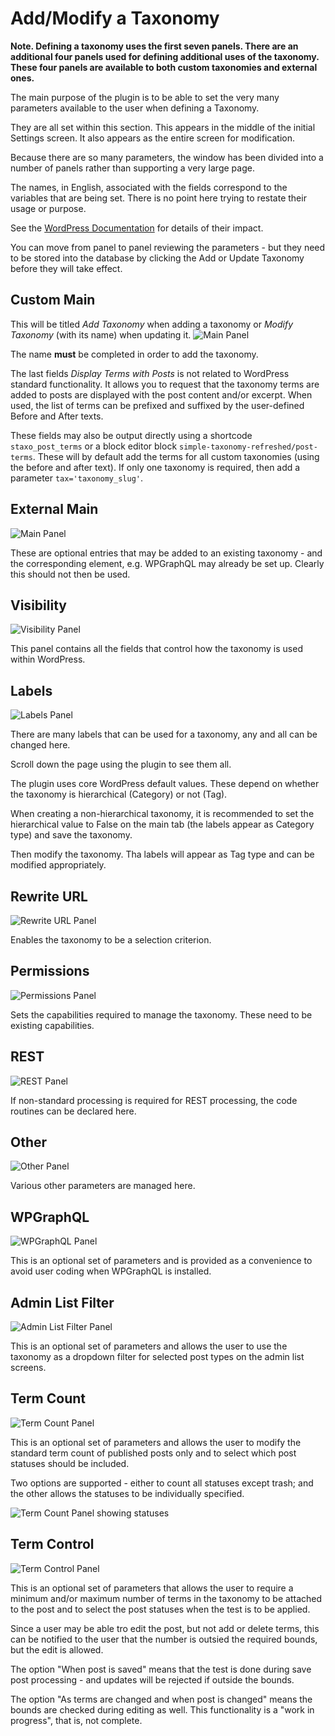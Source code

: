# Add/Modify a Taxonomy

**Note. Defining a taxonomy uses the first seven panels. There are an additional four panels used for defining additional uses of the taxonomy. These four panels are available to both custom taxonomies and external ones.**

The main purpose of the plugin is to be able to set the very many parameters available to the user when defining a Taxonomy.

They are all set within this section. This appears in the middle of the initial Settings screen. It also appears as the entire screen for modification.

Because there are so many parameters, the window has been divided into a number of panels rather than supporting a very large page.

The names, in English, associated with the fields correspond to the variables that are being set. There is no point here trying to restate their usage or purpose.

See the [WordPress Documentation](https://developer.wordpress.org/reference/functions/register_taxonomy/) for details of their impact.

You can move from panel to panel reviewing the parameters - but they need to be stored into the database by clicking the Add or Update Taxonomy before they will take effect.

## Custom Main

This will be titled *Add Taxonomy* when adding a taxonomy or *Modify Taxonomy* (with its name) when updating it.
![Main Panel](../images/AddTaxMain.png)

The name **must** be completed in order to add the taxonomy.

The last fields *Display Terms with Posts* is not related to WordPress standard functionality. It allows you to request that the taxonomy terms are added to posts are displayed with the post content and/or excerpt. When used, the list of terms can be prefixed and suffixed by the user-defined Before and After texts.

These fields may also be output directly using a shortcode `staxo_post_terms` or a block editor block `simple-taxonomy-refreshed/post-terms`. These will by default add the terms for all custom taxonomies (using the before and after text). If only one taxonomy is required, then add a parameter `tax='taxonomy_slug'`.

## External Main

![Main Panel](../images/ExternalExtraOpts.png)

These are optional entries that may be added to an existing taxonomy - and the corresponding element, e.g. WPGraphQL may already be set up. Clearly this should not then be used.

## Visibility

![Visibility Panel](../images/AddTaxVis.png)

This panel contains all the fields that control how the taxonomy is used within WordPress.

## Labels

![Labels Panel](../images/AddTaxLabl.png)

There are many labels that can be used for a taxonomy, any and all can be changed here.

Scroll down the page using the plugin to see them all.

The plugin uses core WordPress default values. These depend on whether the taxonomy is hierarchical (Category) or not (Tag).

When creating a non-hierarchical taxonomy, it is recommended to set the hierarchical value to False on the main tab (the labels appear as Category type) and save the taxonomy.

Then modify the taxonomy. Tha labels will appear as Tag type and can be modified appropriately.

## Rewrite URL

![Rewrite URL Panel](../images/AddTaxRewr.png)

Enables the taxonomy to be a selection criterion.

## Permissions

![Permissions Panel](../images/AddTaxPerm.png)

Sets the capabilities required to manage the taxonomy. These need to be existing capabilities.

## REST

![REST Panel](../images/AddTaxRest.png)

If non-standard processing is required for REST processing, the code routines can be declared here.

## Other

![Other Panel](../images/AddTaxOthr.png)

Various other parameters are managed here.

## WPGraphQL

![WPGraphQL Panel](../images/AddTaxGrQL.png)

This is an optional set of parameters and is provided as a convenience to avoid user coding when WPGraphQL is installed.

## Admin List Filter

![Admin List Filter Panel](../images/AddTaxAdmin.png)

This is an optional set of parameters and allows the user to use the taxonomy as a dropdown filter for selected post types on the admin list screens.

## Term Count

![Term Count Panel](../images/AddTaxTerms1.png)

This is an optional set of parameters and allows the user to modify the standard term count of published posts only and to select which post statuses should be included.

Two options are supported - either to count all statuses except trash; and the other allows the statuses to be individually specified.

![Term Count Panel showing statuses](../images/AddTaxTerms2.png)

## Term Control

![Term Control Panel](../images/AddTaxControl.png)

This is an optional set of parameters that allows the user to require a minimum and/or maximum number of terms in the taxonomy to be attached to the post and to select the post statuses when the test is to be applied.

Since a user may be able tro edit the post, but not add or delete terms, this can be notified to the user that the number is outsied the required bounds, but the edit is allowed.

The option "When post is saved" means that the test is done during save post processing - and updates will be rejected if outside the bounds.

The option "As terms are changed and when post is changed" means the bounds are checked during editing as well. This functionality is a "work in progress", that is, not complete.

